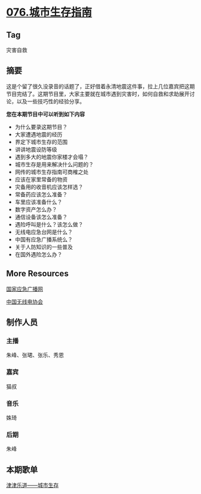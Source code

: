# [076.城市生存指南](https://jinjinledao.org/?p=309)

## Tag

灾害自救

## 摘要

这是个留了很久没录音的话题了，正好借着永清地震这件事，拉上几位嘉宾把这期节目完结了。这期节目里，大家主要就在城市遇到灾害时，如何自救和求助展开讨论，以及一些技巧性的经验分享。

**您在本期节目中可以听到如下内容**

- 为什么要录这期节目？
- 大家遭遇地震的经历
- 界定下城市生存的范围
- 讲讲地震设防等级
- 遇到多大的地震你家楼才会塌？
- 城市生存是用来解决什么问题的？
- 网传的城市生存指南可商榷之处
- 应该在家里常备的物资
- 灾备用的收音机应该怎样选？
- 常备药应该怎么准备？
- 车里应该准备什么？
- 数字资产怎么办？
- 通信设备该怎么准备？
- 遇险呼叫是什么？该怎么做？
- 无线电应急台网是什么？
- 中国有应急广播系统么？
- 关于人防知识的一些普及
- 在国外遇险怎么办？

## More Resources

[国家应急广播网](http://www.cneb.gov.cn/)

[中国无线电协会](http://www.rachina.org.cn/index.htm)

## 制作人员

### 主播

朱峰、张珺、张乐、秀恩

### 嘉宾

猫叔

### 音乐

姝琦

### 后期

朱峰

## 本期歌单

 [津津乐道——城市生存](http://music.163.com/#/playlist/2113258154)

